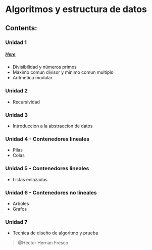 # Algoritmos y estructura de datos
## Contents:

### Unidad 1 
##### [Here](https://github.com/FrescoHAr/AyED/tree/master/src/Unidad_1)
- Divisibilidad y números primos
- Maximo comun divisor y minimo comun multiplo
- Aritmetica modular

### Unidad 2
- Recursividad

### Unidad 3 
- Introduccion a la abstraccion de datos

### Unidad 4 - Contenedores lineales 
- Pilas
- Colas

### Unidad 5 - Contenedores lineales 
- Listas enlazadas

### Unidad 6 - Contenedores no lineales
- Arboles
- Grafos

### Unidad 7
- Tecnica de diseño de algoritmo y prueba


>@Hector Hernan Fresco
